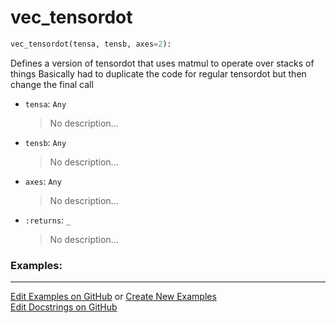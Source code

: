 # <a id="McUtils.Numputils.VectorOps.vec_tensordot">vec_tensordot</a>

```python
vec_tensordot(tensa, tensb, axes=2): 
```
Defines a version of tensordot that uses matmul to operate over stacks of things
    Basically had to duplicate the code for regular tensordot but then change the final call
- `tensa`: `Any`
    >No description...
- `tensb`: `Any`
    >No description...
- `axes`: `Any`
    >No description...
- `:returns`: `_`
    >No description... 

### Examples: 


___

[Edit Examples on GitHub](https://github.com/McCoyGroup/References/edit/gh-pages/Documentation/examples/McUtils/Numputils/VectorOps/vec_tensordot.md) or 
[Create New Examples](https://github.com/McCoyGroup/References/new/gh-pages/?filename=Documentation/examples/McUtils/Numputils/VectorOps/vec_tensordot.md) <br/>
[Edit Docstrings on GitHub](https://github.com/McCoyGroup/McUtils/edit/master/Numputils/VectorOps.py?message=Update%20Docs)